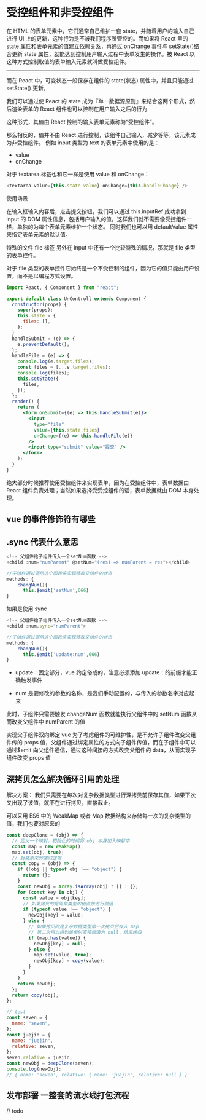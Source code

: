 # 受控组件和非受控组件

在 HTML 的表单元素中，它们通常自己维护一套 state，并随着用户的输入自己进行 UI 上的更新，这种行为是不被我们程序所管控的。而如果将 React 里的 state 属性和表单元素的值建立依赖关系，再通过 onChange 事件与 setState()结合更新 state 属性，就能达到控制用户输入过程中表单发生的操作。被 React 以这种方式控制取值的表单输入元素就叫做受控组件。

---

而在 React 中，可变状态一般保存在组件的 state(状态) 属性中，并且只能通过 setState() 更新。

我们可以通过使 React 的 state 成为『单一数据源原则』来结合这两个形式，然后渲染表单的 React 组件也可以控制在用户输入之后的行为

这种形式，其值由 React 控制的输入表单元素称为“受控组件”。

那么相反的，值并不由 React 进行控制，该组件自己输入，减少等等，该元素成为非受控组件。
例如 input 类型为 text 的表单元素中使用的是：

- value
- onChange

对于 textarea 标签也和它一样是使用 value 和 onChange：

```js
<textarea value={this.state.value} onChange={this.handleChange} />
```

使用场景

在输入框输入内容后，点击提交按钮，我们可以通过 this.inputRef 成功拿到 input 的 DOM 属性信息，包括用户输入的值，这样我们就不需要像受控组件一样，单独的为每个表单元素维护一个状态。
同时我们也可以用 defaultValue 属性来指定表单元素的默认值。

特殊的文件 file 标签
另外在 input 中还有一个比较特殊的情况，那就是 file 类型的表单控件。

对于 file 类型的表单控件它始终是一个不受控制的组件，因为它的值只能由用户设置，而不是以编程方式设置。

```jsx
import React, { Component } from "react";

export default class UnControll extends Component {
  constructor(props) {
    super(props);
    this.state = {
      files: [],
    };
  }
  handleSubmit = (e) => {
    e.preventDefault();
  };
  handleFile = (e) => {
    console.log(e.target.files);
    const files = [...e.target.files];
    console.log(files);
    this.setState({
      files,
    });
  };
  render() {
    return (
      <form onSubmit={(e) => this.handleSubmit(e)}>
        <input
          type="file"
          value={this.state.files}
          onChange={(e) => this.handleFile(e)}
        />
        <input type="submit" value="提交" />
      </form>
    );
  }
}
```

绝大部分时候推荐使用受控组件来实现表单，因为在受控组件中，表单数据由 React 组件负责处理；当然如果选择受受控组件的话，表单数据就由 DOM 本身处理。

## vue 的事件修饰符有哪些

## .sync 代表什么意思

```javascript
<!-- 父组件给子组件传入一个setNum函数 -->
<child :num="numParent" @setNum="(res) => numParent = res"></child>

//子组件通过调用这个函数来实现修改父组件的状态
methods: {
    changNum(){
      this.$emit('setNum',666)
}

```

如果是使用 sync

```javascript
<!-- 父组件给子组件传入一个setNum函数 -->
<child :num.sync="numParent">

//子组件通过调用这个函数来实现修改父组件的状态
methods: {
    changNum(){
      this.$emit('update:num',666)
}

```

- update：固定部分，vue 约定俗成的，注意必须添加 update：的前缀才能正确触发事件

- num 是要修改的参数的名称，是我们手动配置的，与传入的参数名字对应起来

此时，子组件只需要触发 changeNum 函数就能执行父组件中的 setNum 函数从而改变父组件中 numParent 的值

实现父子组件双向绑定
vue 为了考虑组件的可维护性，是不允许子组件改变父组件传的 props 值，父组件通过绑定属性的方式向子组件传值，而在子组件中可以通过$emit 向父组件通信，通过这种间接的方式改变父组件的 data，从而实现子组件改变 props 值

## 深拷贝怎么解决循环引用的处理

解决方案： 我们只需要在每次对复杂数据类型进行深拷贝前保存其值，如果下次又出现了该值，就不在进行拷贝，直接截止。

可以采用 ES6 中的 WeakMap 或者 Map 数据结构来存储每一次的复杂类型的值，我们也要对原来的

```javascript
const deepClone = (obj) => {
  // 定义一个映射，初始化的时候将 obj 本身加入映射中
  const map = new WeakMap();
  map.set(obj, true);
  // 封装原来的递归逻辑
  const copy = (obj) => {
    if (!obj || typeof obj !== "object") {
      return {};
    }
    const newObj = Array.isArray(obj) ? [] : {};
    for (const key in obj) {
      const value = obj[key];
      // 如果拷贝的是简单类型的值直接进行赋值
      if (typeof value !== "object") {
        newObj[key] = value;
      } else {
        // 如果拷贝的是复杂数据类型第一次拷贝后存入 map
        // 第二次再次遇到该值时直接赋值为 null，结束递归
        if (map.has(value)) {
          newObj[key] = null;
        } else {
          map.set(value, true);
          newObj[key] = copy(value);
        }
      }
    }
    return newObj;
  };
  return copy(obj);
};

// test
const seven = {
  name: "seven",
};
const juejin = {
  name: "juejin",
  relative: seven,
};
seven.relative = juejin;
const newObj = deepClone(seven);
console.log(newObj);
// { name: 'seven', relative: { name: 'juejin', relative: null } }
```

## 发布部署 一整套的流水线打包流程

// todo
